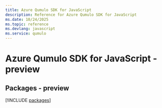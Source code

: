 ```yaml
---
title: Azure Qumulo SDK for JavaScript
description: Reference for Azure Qumulo SDK for JavaScript
ms.date: 10/24/2025
ms.topic: reference
ms.devlang: javascript
ms.service: qumulo
---
```

# Azure Qumulo SDK for JavaScript - preview
## Packages - preview
[!INCLUDE [packages](qumulo-index.md)]
